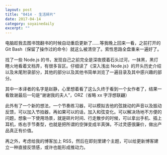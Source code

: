 ```yaml
---
layout: post
title: "0414 - 生活碎片" 
date: 2017-04-14 
category: soyainedaily 
excerpt: ""
---
```


电脑趁我去图书馆翻书的时候自动重启更新了……等我晚上回来一看，之前打开的 Git Bash（保留了操作过的命令）就这么被清空了。索性思路全盘重来一遍好了。

找了一些 Node.js 的书，发现自己之前完全是深夜摸着石头过河，一抹黑，黑灯瞎火地看着文档弄，有很多盲区。仔细读了《深入浅出 Node.js》的开头历史介绍以及末尾附录部分，其他的部分以及其他书简单浏览了一遍目录及其中感兴趣的部分。

其中一本译者的名字是赵静，心里想着看了这么久终于看到一个女作者了，结果一看致谢最后一句是“谢谢我的夫人”，ORZ（省略 xx 字浮想联翩）

此外有了一个新的想法，一个节奏练习器，可以模拟吉他的弦拨动的声音以及振动反馈，可以加入节拍器，再如果可以的话，加入和弦变化。可以解决场地不方便的问题，想象一下使用场景，就是碎片时间、行走散步的时候，可以拿出手机、插上耳机，练右手节奏型，也就是把所谓的空弹变成半真弹。不过灵感很廉价，做出产品真正有价值。

再之外，考虑给我的博客加上 RSS，然后在即刻里建个主题，可以给更新博客建立一种直接反馈感，或许也能形成推动力。